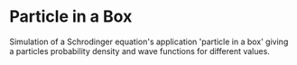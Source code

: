 # Particle in a Box
Simulation of a Schrodinger equation's application 'particle in a box' 
giving a particles probability density and wave functions for different values.
